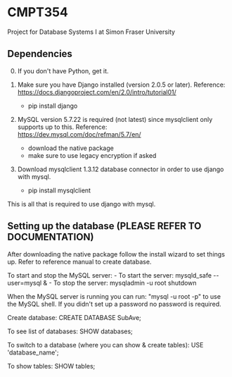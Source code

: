 # CMPT354
Project for Database Systems I at Simon Fraser University

## Dependencies

0. If you don't have Python, get it.

1. Make sure you have Django installed (version 2.0.5 or later). Reference: https://docs.djangoproject.com/en/2.0/intro/tutorial01/
    - pip install django


2. MySQL version 5.7.22 is required (not latest) since mysqlclient only supports up to this. Reference: https://dev.mysql.com/doc/refman/5.7/en/
    - download the native package
    - make sure to use legacy encryption if asked


3. Download mysqlclient 1.3.12 database connector in order to use django with mysql.
    - pip install mysqlclient


This is all that is required to use django with mysql.



## Setting up the database (PLEASE REFER TO DOCUMENTATION)

After downloading the native package follow the install wizard to set things up. Refer to reference manual to create database.

To start and stop the MySQL server: 
    - To start the server:  mysqld_safe --user=mysql &
    - To stop the server:  mysqladmin -u root shutdown
  
  
When the MySQL server is running you can run: "mysql -u root -p" to use the MySQL shell. If you didn't set up a password no password is required.

Create database: CREATE DATABASE SubAve;

To see list of databases: SHOW databases;

To switch to a database (where you can show & create tables): USE 'database_name';

To show tables: SHOW tables;



